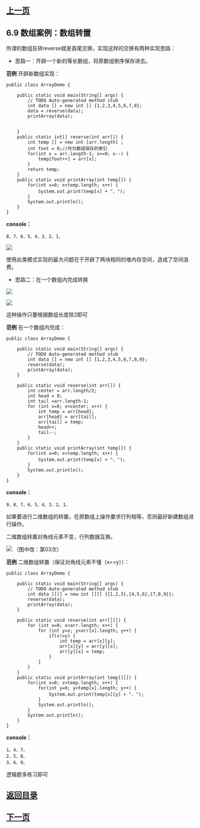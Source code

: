 ## [上一页](course16)

## 6.9 数组案例：数组转置

所谓的数组反转reverse就是首尾交换，实现这样的交换有两种实现思路：

- 思路一：开辟一个新的等长数组，将原数组倒序保存进去。

**范例** 开辟新数组实现：

	public class ArrayDemo {
	
		public static void main(String[] args) {
			// TODO Auto-generated method stub
			int data [] = new int [] {1,2,3,4,5,6,7,8};
			data = reverse(data);
			printArray(data);
			
		
		}
		public static int[] reverse(int arr[]) {
			int temp [] = new int [arr.length] ;
			int foot = 0;//作为数组保存的索引
			for(int x = arr.length-1; x>=0; x--) {
				temp[foot++] = arr[x];
			}
			return temp;
		}
		public static void printArray(int temp[]) {
			for(int x=0; x<temp.length; x++) {
				System.out.print(temp[x] + "、");
			}
			System.out.println();
		}
	}

**console：**

	8、7、6、5、4、3、2、1、

![](https://i.imgur.com/ZYyuvH0.png)

使用此类模式实现的最大问题在于开辟了两块相同的堆内存空间，造成了空间浪费。

- 思路二：在一个数组内完成转换

![](https://i.imgur.com/DBimzHv.png)

![](https://i.imgur.com/U9m2eyG.png)

这种操作只要根据数组长度除2即可

**范例** 在一个数组内完成：

	public class ArrayDemo {
	
		public static void main(String[] args) {
			// TODO Auto-generated method stub
			int data [] = new int [] {1,2,3,4,5,6,7,8,9};
			reverse(data);
			printArray(data);
		}
		
		public static void reverse(int arr[]) {
			int center = arr.length/2;
			int head = 0;
			int tail =arr.length-1;
			for (int x=0; x<center; x++) {
				int temp = arr[head];
				arr[head] = arr[tail];
				arr[tail] = temp;
				head++;
				tail--;
			}
		}
		public static void printArray(int temp[]) {
			for(int x=0; x<temp.length; x++) {
				System.out.print(temp[x] + "、");
			}
			System.out.println();
		}
	}

**console：**

	9、8、7、6、5、4、3、2、1、

如果要进行二维数组的转置，在原数组上操作要求行列相等，否则最好新建数组进行操作。

二维数组转置对角线元素不变，行列数据互换。

![](https://i.imgur.com/3AjVCFF.png)
（图中改：第03次）

**范例** 二维数组转置（保证对角线元素不懂（x==y））：

	public class ArrayDemo {
	
		public static void main(String[] args) {
			// TODO Auto-generated method stub
			int data [][] = new int [][] {{1,2,3},{4,5,6},{7,8,9}};
			reverse(data);
			printArray(data);
		}
		
		public static void reverse(int arr[][]) {
			for (int x=0; x<arr.length; x++) {
				for (int y=x; y<arr[x].length; y++) {
					if(x!=y) {
						int temp = arr[x][y];
						arr[x][y] = arr[y][x];
						arr[y][x] = temp;
					}
				}
			}
		}
		public static void printArray(int temp[][]) {
			for(int x=0; x<temp.length; x++) {
				for(int y=0; y<temp[x].length; y++) {
					System.out.print(temp[x][y] + "、");
				}
				System.out.println();
			}
			System.out.println();
		}
	}

**console：**

	1、4、7、
	2、5、8、
	3、6、9、

逻辑题多练习即可


## [返回目录](https://wuchengcheng110120.github.io/learnJava)
## [下一页](course18)
